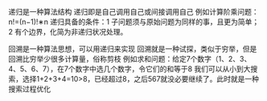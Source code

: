 递归是一种算法结构 递归即是自己调用自己或间接调用自己 
例如计算阶乘问题：n!=(n−1)!∗n 
递归具备的条件：1 子问题须与原始问题为同样的事，且更为简单；2 有个边界，化简为非递归状况处理。

回溯是一种算法思想，可以用递归来实现   回溯就是一种试探，类似于穷举，但是回溯比穷举少很多计算量，俗称剪枝 
例如求和问题：给定7个数字（1、2、3、4、5、6、7），在7个数字中选几个数字，令它们的和等于8
我们可以从小到大搜索，选择1+2+3+4=10>8，已经超过8，之后567就没必要继续了。此时就是一种搜索过程优化
